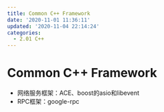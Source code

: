 ```yaml
---
title: Common C++ Framework
date: '2020-11-01 11:36:11'
updated: '2020-11-04 22:14:24'
categories:
  - 2.01 C++
---
```

# Common C++ Framework

- 网络服务框架：ACE、boost的asio和libevent
- RPC框架：google-rpc

